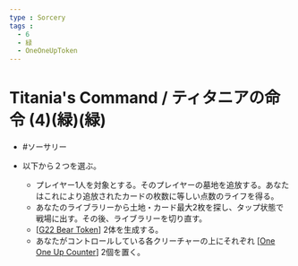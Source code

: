 ```yaml
---
type : Sorcery
tags : 
  - 6
  - 緑
  - OneOneUpToken
---
```

# Titania's Command / ティタニアの命令 (4)(緑)(緑)

* #ソーサリー
 
* 以下から２つを選ぶ。
  * プレイヤー1人を対象とする。そのプレイヤーの墓地を追放する。あなたはこれにより追放されたカードの枚数に等しい点数のライフを得る。
  * あなたのライブラリーから土地・カード最大2枚を探し、タップ状態で戦場に出す。その後、ライブラリーを切り直す。
  * [[G22 Bear Token]] 2体を生成する。
  * あなたがコントロールしている各クリーチャーの上にそれぞれ [[One One Up Counter]] 2個を置く。




[//begin]: # "Autogenerated link references for markdown compatibility"
[G22 Bear Token]: <../Creatures/Tokens/G22 Bear Token.md> "Green Bear Token / 緑 熊・トークン 2/2"
[One One Up Counter]: <../../Counters/One One Up Counter.md> "+1/+1 Counter / +1/+1カウンター"
[//end]: # "Autogenerated link references"